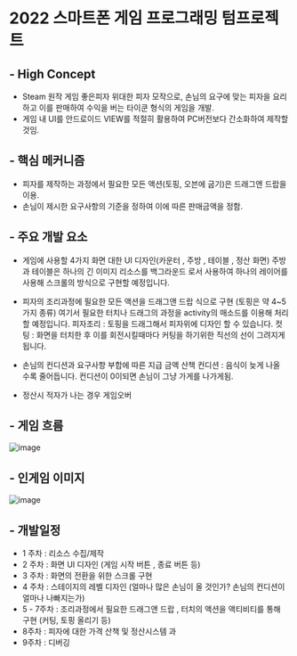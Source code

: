 # 2022 스마트폰 게임 프로그래밍 텀프로젝트

## - High Concept
* Steam 원작 게임 좋은피자 위대한 피자  모작으로, 손님의 요구에 맞는 피자을 요리하고 이를 판매하여
수익을 버는 타이쿤 형식의 게임을 개발.
* 게임 내 UI를 안드로이드 VIEW를 적절히 활용하여 PC버전보다 간소화하여 제작할 것임.


## - 핵심 메커니즘
* 피자를 제작하는 과정에서 필요한 모든 액션(토핑, 오븐에 굽기)은 드래그앤 드랍을 이용.
* 손님이 제시한 요구사항의 기준을 정하여 이에 따른 판매금액을 정함.


## - 주요 개발 요소

* 게임에 사용할  4가지 화면 대한 UI 디자인(카운터 , 주방 , 테이블 , 정산 화면)
 주방과 테이블은 하나의 긴 이미지 리소스를 백그라운드 로서 사용하여 하나의 레이어를 사용해 스크롤의 방식으로 구현할 예정입니다.
 
* 피자의 조리과정에 필요한 모든 액션을 드래그앤 드랍 식으로 구현 (토핑은 약 4~5가지 종류)
  여기서 필요한 터치나 드래그의 과정을 activity의 매소드를 이용해 처리할 예정입니다.
  피자조리 : 토핑을 드래그해서 피자위에 디자인 할 수 있습니다.
  컷팅 : 화면을 터치한 후 이를 회전시킬때마다 커팅을 하기위한 직선의 선이 그려지게 됩니다.
  
* 손님의 컨디션과 요구사항 부합에 따른 지급 금액 산책
  컨디션 : 음식이 늦게 나올 수록 줄어듭니다.
  컨디션이 0이되면 손님이 그냥 가게를 나가게됨.
* 정산시 적자가 나는 경우 게임오버

## - 게임 흐름
![image](https://user-images.githubusercontent.com/51450544/160392016-0673aa74-0192-48d8-bd02-3f1c1f9aeb7e.png)


## - 인게임 이미지
![image](https://user-images.githubusercontent.com/51450544/160385280-88e63fb4-7eee-426b-ba8c-058581223f37.png)

## - 개발일정

* 1 주차 :  리소스 수집/제작 
* 2 주차 : 화면 UI 디자인 (게임 시작 버튼 , 종료 버튼 등)
* 3 주차 : 화면의 전환을 위한 스크롤 구현
* 4 주차 : 스테이지의 레벨 디자인 (얼마나 많은 손님이 올 것인가? 손님의 컨디션이 얼마나 나빠지는가)
* 5 - 7주차 : 조리과정에서 필요한 드래그앤 드랍 , 터치의 액션을 액티비티를 통해 구현 (커팅, 토핑 올리기 등)
* 8주차 : 피자에 대한 가격 산책 및 정산시스템 과
* 9주차 : 디버깅
